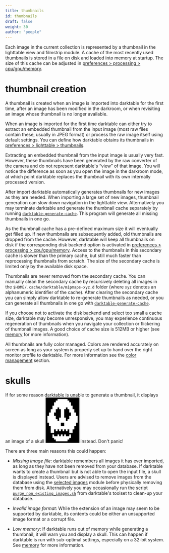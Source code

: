 ```yaml
---
title: thumbnails
id: thumbnails
draft: false
weight: 30
author: "people"
---
```


Each image in the current collection is represented by a thumbnail in the lighttable view and filmstrip module. A cache of the most recently used thumbnails is stored in a file on disk and loaded into memory at startup. The size of this cache can be adjusted in [preferences > processing > cpu/gpu/memory](../../../preferences-settings/processing#cpu--gpu--memory).

# thumbnail creation

A thumbnail is created when an image is imported into darktable for the first time, after an image has been modified in the darkroom, or when revisiting an image whose thumbnail is no longer available.

When an image is imported for the first time darktable can either try to extract an embedded thumbnail from the input image (most raw files contain these, usually in JPEG format) or process the raw image itself using default settings. You can define how darktable obtains its thumbnails in [preferences > lighttable > thumbnails](../../../preferences-settings/lighttable.md#thumbnails).

Extracting an embedded thumbnail from the input image is usually very fast. However, these thumbnails have been generated by the raw converter of the camera and do not represent darktable's “view” of that image. You will notice the difference as soon as you open the image in the darkroom mode, at which point darktable replaces the thumbnail with its own internally processed version.

After import darktable automatically generates thumbnails for new images as they are needed. When importing a large set of new images, thumbnail generation can slow down navigation in the lighttable view. Alternatively you may terminate darktable and generate the thumbnail cache separately by running [`darktable-generate-cache`](../../special-topics/program-invocation/darktable-generate-cache.md). This program will generate all missing thumbnails in one go.

As the thumbnail cache has a pre-defined maximum size it will eventually get filled up. If new thumbnails are subsequently added, old thumbnails are dropped from the cache. However, darktable will keep all thumbnails on disk if the corresponding disk backend option is activated in [preferences > processing > cpu/gpu/memory](../../../preferences-settings/processing.md#cpu--gpu--memory). Access to the thumbnails in this secondary cache is slower than the primary cache, but still much faster than reprocessing thumbnails from scratch. The size of the secondary cache is limited only by the available disk space.

Thumbnails are never removed from the secondary cache. You can manually clean the secondary cache by recursively deleting all images in the `$HOME/.cache/darktable/mipmaps-xyz.d` folder (where `xyz` denotes an alphanumeric identifier of the cache). After clearing the secondary cache you can simply allow darktable to re-generate thumbnails as needed, or you can generate all thumbnails in one go with [`darktable-generate-cache`](../../special-topics/program-invocation/darktable-generate-cache.md).

If you choose not to activate the disk backend and select too small a cache size, darktable may become unresponsive, you may experience continuous regeneration of thumbnails when you navigate your collection or flickering of thumbnail images. A good choice of cache size is 512MB or higher (see [memory](../../../special-topics/memory.md) for more information).

All thumbnails are fully color managed. Colors are rendered accurately on screen as long as your system is properly set up to hand over the right monitor profile to darktable. For more information see the [color management](../../../special-topics/color-management/_index.md) section.

# skulls

If for some reason darktable is unable to generate a thumbnail, it displays an image of a skull ![skull icon](./thumbnails/skull.png#icon) instead. Don't panic!
	
There are three main reasons this could happen:

- _Missing image file_: darktable remembers all images it has ever imported, as long as they have not been removed from your database. If darktable wants to create a thumbnail but is not able to open the input file, a skull is displayed instead. Users are advised to remove images from the database using the [selected images](../../../module-reference/utility-modules/lighttable/selected-image.md) module before physically removing them from disk. Alternatively you may occasionally run the script [`purge_non_existing_images.sh`](../../../special-topics/program-invocation/purge_non_existing_images_sh.md) from darktable's toolset to clean-up your database.

- _Invalid image format_: While the extension of an image may seem to be supported by darktable, its contents could be either an unsupported image format or a corrupt file. 

- _Low memory_: If darktable runs out of memory while generating a thumbnail, it will warn you and display a skull. This can happen if darktable is run with sub-optimal settings, especially on a 32-bit system. See [memory](../../../special-topics/memory.md) for more information.
